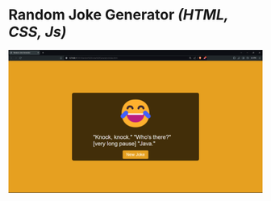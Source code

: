 # Random Joke Generator _(HTML, CSS, Js)_
![alt text](https://github.com/AkashKobal/web-development/blob/main/21.%20Random%20Jocke%20Generator/Screenshot%20(339).png)

